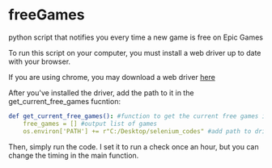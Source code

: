 # freeGames
python script that notifies you every time a new game is free on Epic Games

To run this script on your computer, you must install a web driver up to date with your browser.

If you are using chrome, you may download a web driver [here](https://chromedriver.storage.googleapis.com/index.html)

After you've installed the driver, add the path to it in the get_current_free_games fucntion:

```yaml
def get_current_free_games(): #function to get the current free games in Epic Games
    free_games = [] #output list of games
    os.environ['PATH'] += r"C:/Desktop/selenium_codes" #add path to driver here
```
Then, simply run the code. I set it to run a check once an hour, but you can change the timing in the main function.
